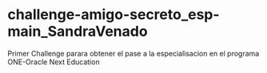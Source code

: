 # challenge-amigo-secreto_esp-main_SandraVenado
Primer Challenge parara obtener el pase a la especialisacion en el programa ONE-Oracle Next Education

